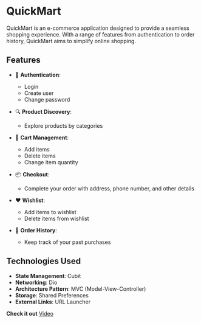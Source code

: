 # QuickMart

QuickMart is an e-commerce application designed to provide a seamless shopping experience. With a range of features from authentication to order history, QuickMart aims to simplify online shopping.

## Features

- 🔐 **Authentication**: 
  - Login
  - Create user
  - Change password
  
- 🔍 **Product Discovery**: 
  - Explore products by categories

- 🛒 **Cart Management**: 
  - Add items
  - Delete items
  - Change item quantity

- 📦 **Checkout**: 
  - Complete your order with address, phone number, and other details

- ❤️ **Wishlist**: 
  - Add items to wishlist
  - Delete items from wishlist

- 📜 **Order History**: 
  - Keep track of your past purchases

## Technologies Used

- **State Management**: Cubit
- **Networking**: Dio
- **Architecture Pattern**: MVC (Model-View-Controller)
- **Storage**: Shared Preferences
- **External Links**: URL Launcher


**Check it out** [Video]([https://github.com/AmmarYasserCIS/QuickMart](https://www.linkedin.com/posts/ammar-yasser-334067313_flutter-dart-ecommerce-activity-7221815592561827840-67EZ?utm_source=share&utm_medium=member_android))

